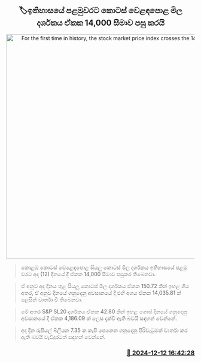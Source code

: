<p align='center'><b><h2 align='center' title='For the first time in history, the stock market price index crosses the 14,000 mark'>🏷ඉතිහාසයේ පළමුවරට කොටස් වෙළඳපොළ මිල දර්ශකය ඒකක 14,000 සීමාව පසු කරයි</h2></b></p>
<p align='center'><img src='https://helakuru.sgp1.cdn.digitaloceanspaces.com/esana/images/lib/cse-stock.jpg' width='600' alt='For the first time in history, the stock market price index crosses the 14,000 mark'></p>

> කොළඹ කොටස් වෙළෙඳපොළ සියලු කොටස් මිල දර්ශකය ඉතිහාසයේ පළමු වරට අද (12) දිනයේ දී ඒකක 14,000 සීමාව පසුකර තිබෙනවා.

> ඒ අනුව අද දිනය තුළ සියලු කොටස් මිල දර්ශකය ඒකක 150.72 කින් ඉහළ ගිය අතර, ඒ අනුව දිනයේ ගනුදෙනු අවසානයේ දී එහි අගය ඒකක 14,035.81 ක් ලෙසින් වාර්තා වී තිබෙනවා.

> මේ අතර S&P SL20 දර්ශකය ඒකක 42.80 කින් ඉහළ ගොස් දිනයේ ගනුදෙනු අවසානයේ දී ඒකක 4,186.09 ක් ලෙස දැක්වී ඇති බවයි සඳහන් වෙන්නේ.

> අද දින රුපියල් බිලියන 7.35 ක කැපී පෙනෙන ගනුදෙනු පිරිවැටුමක් වාර්තා කර ඇති බවයි වැඩිදුරටත් සඳහන් වෙන්නේ.



<h3 align='right'><a href='https://www.helakuru.lk/esana/p/105870/'>📅 2024-12-12 16:42:28</a></h3>
